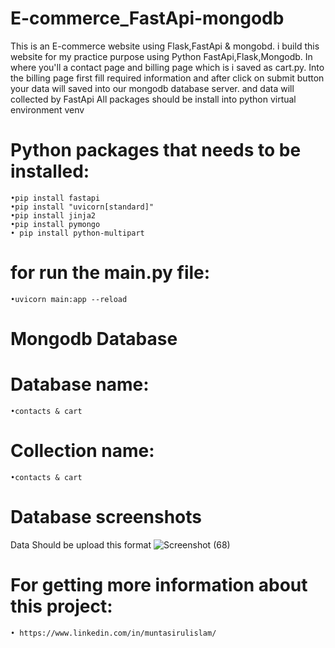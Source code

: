 # E-commerce_FastApi-mongodb
This is an E-commerce website using Flask,FastApi &amp; mongobd. i build this website for my practice purpose using Python FastApi,Flask,Mongodb. 
 In where you'll a contact page and billing page which is i saved as cart.py.
 Into the billing page first fill required information and after click on submit button your data will saved into our mongodb database server. and data will collected by FastApi
 All packages should be install into python virtual environment venv 
 
# Python packages that needs to be installed:
    •pip install fastapi
    •pip install "uvicorn[standard]"     
    •pip install jinja2      
    •pip install pymongo     
    • pip install python-multipart 
 
 # for run the main.py file:
    •uvicorn main:app --reload
 
 # Mongodb Database
   # Database name:
    •contacts & cart
   # Collection name:
    •contacts & cart
 # Database screenshots
 Data Should be upload this format
 ![Screenshot (68)](https://github.com/Muntasirul-2002/E-commerce_FastApi-mongodb/assets/108189526/9847814f-7415-40c4-aa23-79d5a4884f3e)
# For getting more information about this project:
    • https://www.linkedin.com/in/muntasirulislam/
 
